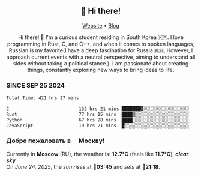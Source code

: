 <h2 align="center">👋 Hi there!</h2>
<p align="center">
  <a href="https://urdekcah.ru">Website</a> •
  <a href="https://urdekcah.blog">Blog</a>
</p>

<p align="center">
  Hi there! 👋 I'm a curious student residing in South Korea 🇰🇷. I love programming in Rust, C, and C++, and when it comes to spoken languages, Russian is my favorite(I have a deep fascination for Russia 🇷🇺, However, I approach current events with a neutral perspective, aiming to understand all sides without taking a political stance.). I am passionate about creating things, constantly exploring new ways to bring ideas to life.
</p>

### SINCE SEP 25 2024
<!--START_SECTION:waka-->
<!--LAST_WAKA_UPDATE:2025-06-23 18:09:48-->
```txt
Total Time: 421 hrs 27 mins

C                          132 hrs 21 mins ███████▓░░░░░░░░░░░░░░░░░   30.55 %
Rust                       77 hrs 15 mins  ████▒░░░░░░░░░░░░░░░░░░░░   17.83 %
Python                     67 hrs 28 mins  ████░░░░░░░░░░░░░░░░░░░░░   15.57 %
JavaScript                 19 hrs 21 mins  █░░░░░░░░░░░░░░░░░░░░░░░░   04.47 %
```
<!--END_SECTION:waka-->

<h3>Добро пожаловать в <img src="https://cdn-icons-png.flaticon.com/512/197/197408.png" width="13"/> Москву!</h3>

<!--START_SECTION:weather:moscow-->
<!--LAST_WEATHER_UPDATE:2025-06-24 00:30:38-->
Currently in **Moscow** (RU), the weather is: **12.7°C** (feels like **11.7°C**), ***clear sky***<br/>
On *June 24, 2025*, the *sun rises* at 🌅**03:45** and *sets* at 🌇**21:18**.
<!--END_SECTION:weather-->
